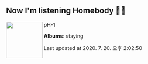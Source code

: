 ## Now I'm listening Homebody 🎵🎵

[<img align="left" width="100" src="https://lh3.googleusercontent.com/hOwTK2Y7Dy4twakFfgZGNRAXtgkp_UBqe7OK_sRDv0dGCZpoC8iWyJvoGk765LmwsaB-qynjpucFvQVd">](https://music.youtube.com/channel/UCC_zFTNVhf6A-z9OSn5St4g)

pH-1

**Albums**: staying

Last updated at 2020. 7. 20. 오후 2:02:50
